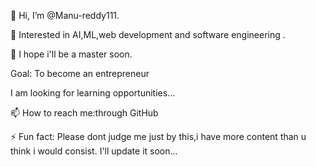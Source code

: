 👋 Hi, I’m @Manu-reddy111.

👀 Interested in AI,ML,web development and software engineering .

🌱 I hope i'll be a master soon.

Goal: To become an entrepreneur

I am looking for learning opportunities...

📫 How to reach me:through GitHub 

⚡ Fun fact: Please dont judge me just by this,i have more content than u think i would consist.
I'll update it soon...
